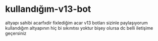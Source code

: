 # kullandığım-v13-bot
altyapı sahibi acarfxdir
fixlediğim acar v13 botları sizinle paylaşıyorum kullandığım altyapının hiç bi sıkınıtısı yoktur bişey olursa dc belli iletişime geçersiniz
